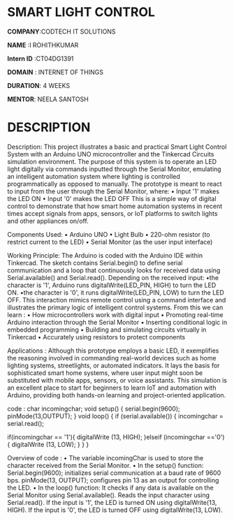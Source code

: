 # SMART LIGHT CONTROL

**COMPANY**:CODTECH IT SOLUTIONS

**NAME** :I ROHITHKUMAR

**Intern ID** :CT04DG1391

**DOMAIN** : INTERNET OF THINGS

**DURATION**: 4 WEEKS

**MENTOR**: NEELA SANTOSH

# DESCRIPTION 
Description: This project illustrates a basic and practical Smart Light Control System with an Arduino UNO microcontroller and the Tinkercad Circuits simulation environment. The purpose of this system is to operate an LED light digitally via commands inputted through the Serial Monitor, emulating an intelligent automation system where lighting is controlled programmatically as opposed to manually. The prototype is meant to react to input from the user through the Serial Monitor, where: • Input '1' makes the LED ON • Input '0' makes the LED OFF This is a simple way of digital control to demonstrate that how smart home automation systems in recent times accept signals from apps, sensors, or IoT platforms to switch lights and other appliances on/off.

Components Used: • Arduino UNO • Light Bulb • 220-ohm resistor (to restrict current to the LED) • Serial Monitor (as the user input interface)

Working Principle: The Arduino is coded with the Arduino IDE within Tinkercad. The sketch contains Serial.begin() to define serial communication and a loop that continuously looks for received data using Serial.available() and Serial.read(). Depending on the received input: •the character is '1', Arduino runs digitalWrite(LED_PIN, HIGH) to turn the LED ON. •the character is '0', it runs digitalWrite(LED_PIN, LOW) to turn the LED OFF. This interaction mimics remote control using a command interface and illustrates the primary logic of intelligent control systems. From this we can learn : • How microcontrollers work with digital input • Promoting real-time Arduino interaction through the Serial Monitor • Inserting conditional logic in embedded programming • Building and simulating circuits virtually in Tinkercad • Accurately using resistors to protect components

Applications : Although this prototype employs a basic LED, it exemplifies the reasoning involved in commanding real-world devices such as home lighting systems, streetlights, or automated indicators. It lays the basis for sophisticated smart home systems, where user input might soon be substituted with mobile apps, sensors, or voice assistants. This simulation is an excellent place to start for beginners to learn IoT and automation with Arduino, providing both hands-on learning and project-oriented application.

code : 
char incomingchar;
void setup() {
serial.begin(9600);
pinMode(13,OUTPUT);
}
void loop() {
if (serial.available()) {
incomingchar = serial.read();

if(incomingchar  == '1'){
digitalWrite (13, HIGH);
)elseif (incomingchar =='0') {
digitalWrite (13, LOW);
  }
 }
}

Overview of code : • The variable incomingChar is used to store the character received from the Serial Monitor. • In the setup() function: Serial.begin(9600); initializes serial communication at a baud rate of 9600 bps. pinMode(13, OUTPUT); configures pin 13 as an output for controlling the LED. • In the loop() function: It checks if any data is available on the Serial Monitor using Serial.available(). Reads the input character using Serial.read(). If the input is '1', the LED is turned ON using digitalWrite(13, HIGH). If the input is '0', the LED is turned OFF using digitalWrite(13, LOW).

